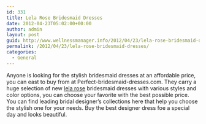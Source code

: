 ```yaml
---
id: 331
title: Lela Rose Bridesmaid Dresses
date: 2012-04-23T05:02:00+00:00
author: admin
layout: post
guid: http://www.wellnessmanager.info/2012/04/23/lela-rose-bridesmaid-dresses/
permalink: /2012/04/23/lela-rose-bridesmaid-dresses/
categories:
  - General
---
```

Anyone is looking for the stylish bridesmaid dresses at an affordable price, you can east to buy from at Perfect-bridesmaid-dresses.com. They carry a huge selection of new [lela rose](http://www.perfect-bridesmaid-dresses.com/lela-rose-bridesmaid-dresses.html) bridesmaid dresses with various styles and color options, you can choose your favorite with the best possible price. You can find leading bridal designer&#8217;s collections here that help you choose the stylish one for your needs. Buy the best designer dress foe a special day and looks beautiful.